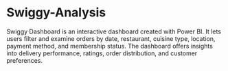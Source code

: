 # Swiggy-Analysis
Swiggy Dashboard is an interactive dashboard created with Power BI. It lets users filter and examine orders by date, restaurant, cuisine type, location, payment method, and membership status. The dashboard offers insights into delivery performance, ratings, order distribution, and customer preferences.
